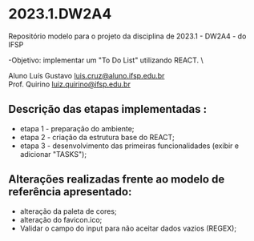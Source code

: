 # 2023.1.DW2A4
Repositório modelo para o projeto da disciplina de 2023.1 - DW2A4 - do IFSP 

-Objetivo: implementar um "To Do List" utilizando REACT. \

Aluno Luís Gustavo    <luis.cruz@aluno.ifsp.edu.br>  \
Prof. Quirino         <luiz.quirino@ifsp.edu.br>

## Descrição das etapas implementadas :
- etapa 1 - preparação do ambiente;
- etapa 2 - criação da estrutura base do REACT;
- etapa 3 - desenvolvimento das primeiras funcionalidades (exibir e adicionar "TASKS");

## Alterações realizadas frente ao modelo de referência apresentado:
- alteração da paleta de cores;
- alteração do favicon.ico;
- Validar o campo do input para não aceitar dados vazios (REGEX);
